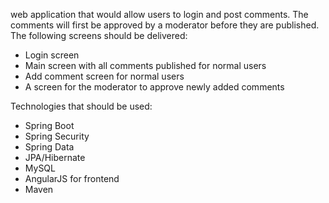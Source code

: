web application that would allow users to login and post comments. The comments will first be approved by a moderator before they are published. The following screens should be delivered:

- Login screen
- Main screen with all comments published for normal users
- Add comment screen for normal users
- A screen for the moderator to approve newly added comments

Technologies that should be used:

- Spring Boot
- Spring Security
- Spring Data
- JPA/Hibernate
- MySQL
- AngularJS for frontend
- Maven
